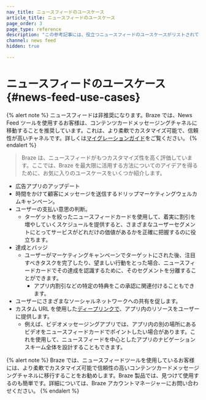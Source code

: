 ```yaml
---
nav_title: ニュースフィードのユースケース
article_title: ニュースフィードのユースケース
page_order: 3
page_type: reference
description: "この参考記事には、役立つニュースフィードのユースケースがリストされています。"
channel: news feed
hidden: true

---
```


# ニュースフィードのユースケース {#news-feed-use-cases}

{% alert note %}
ニュースフィードは非推奨になります。Braze では、News Feed ツールを使用するお客様は、コンテンツカードメッセージングチャネルに移動することを推奨しています。これは、より柔軟でカスタマイズ可能で、信頼性が高いチャネルです。詳しくは[マイグレーションガイド]({{site.baseurl}}/user_guide/message_building_by_channel/content_cards/migrating_from_news_feed/)をご覧ください。
{% endalert %}

> Braze は、ニュースフィードがもつカスタマイズ性を高く評価しています。ここでは、Braze を最大限に活用する方法についてのアイデアを得るために、お気に入りのユースケースをいくつか紹介します。

- 広告アプリのアップデート
- 時間をかけて顧客にメッセージを送信するドリップマーケティングウェルカムキャンペーン。
- ユーザーの支払い意思の判断。
  - ターゲットを絞ったニュースフィードカードを使用して、着実に割引を増やしていくスケジュールを提供すると、さまざまなユーザーセグメントにとってサービスがどれだけの価値があるかを正確に把握するのに役立ちます。
- 達成とバッジ
  - ユーザーがマーケティングキャンペーンでターゲットにされた後、注目すべきタスクを完了したり、望ましい行動をとった場合、ニュースフィードカードでその達成を認識するために、そのセグメントを分離することができます。
    - アプリ内割引などの特定の特典をこの承認に関連付けることもできます。
- ユーザーにさまざまなソーシャルネットワークへの共有を促します。
- カスタム URL を使用した[ディープリンクで][1]、アプリ内のリソースをユーザーに提供します。
  - 例えば、ビデオメッセージングアプリでは、アプリ内の別の場所にあるビデオをニュースフィードカードでポイントしたい場合があります。これを使用して、ニュースフィードを中心としたアプリのナビゲーションスキーム全体を設計することもできます。
   
{% alert note %}
Braze では、ニュースフィードツールを使用しているお客様には、より柔軟でカスタマイズ可能で信頼性の高いコンテンツカードメッセージングチャネルに移行することをお勧めします。Braze 製品では、見つけて使用するのも簡単です。詳細については、Braze アカウントマネージャーにお問い合わせください。
{% endalert %}


[1]: {{site.baseurl}}/user_guide/personalization_and_dynamic_content/deep_linking_to_in-app_content/#deep-linking-to-in-app-content
